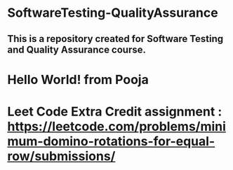 # SoftwareTesting-QualityAssurance


## This is a repository created for Software Testing and Quality Assurance course. 



# Hello World! from Pooja

# Leet Code Extra Credit assignment : https://leetcode.com/problems/minimum-domino-rotations-for-equal-row/submissions/

